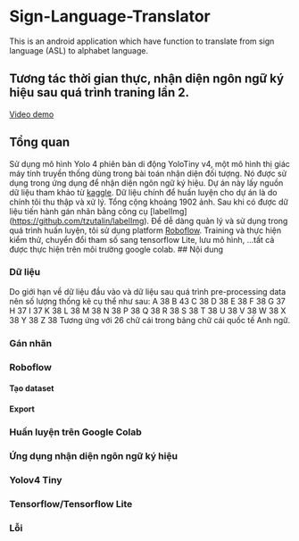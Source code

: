# Sign-Language-Translator
This is an android application which have function to translate from sign language (ASL) to alphabet language.
## Tương tác thời gian thực, nhận diện ngôn ngữ ký hiệu sau quá trình traning lần 2.
[Video demo](https://www.youtube.com/watch?v=vE9L6QsWXP)
## Tổng quan
Sử dụng mô hình Yolo 4 phiên bản di động YoloTiny v4, một mô hình thị giác máy tính truyền thống dùng trong bài toán nhận diện đối tượng. Nó được sử dụng trong ứng dụng để nhận diện ngôn ngữ ký hiệu.
Dự án này lấy nguồn dữ liệu tham khảo từ [kaggle](https://kaggle.com). Dữ liệu chính để huấn luyện cho dự án là do chính tôi thu thập và xử lý. Tổng cộng khoảng 1902 ảnh. Sau khi có được dữ liệu tiến hành gán nhãn bằng công cụ [labelImg] (https://github.com/tzutalin/labelImg). Để dễ dàng quản lý và sử dụng trong quá trình huấn luyện, tôi sử dụng platform [Roboflow](https://app.roboflow.com). Training và thực hiện kiểm thử, chuyển đổi tham số sang tensorflow Lite, lưu mô hình, ...tất cả được thực hiện trên môi trường google colab. ## Nội dung
### Dữ liệu
Do giới hạn về dữ liệu đầu vào và dữ liệu sau quá trình pre-processing data nên số lượng thống kê cụ thể như sau:
A 38
B 43
C 38
D 38
E 38
F 38
G 37
H 37
I 37
K 38
L 38
M 38
N 38
P 38
Q 38
R 38
S 38
T 38
U 38
V 38
W 38
X 38
Y 38
Z 38
Tương ứng với 26 chữ cái trong bảng chữ cái quốc tế Anh ngữ.
### Gán nhãn
### Roboflow
#### Tạo dataset
#### Export
### Huấn luyện trên Google Colab
### Ứng dụng nhận diện ngôn ngữ ký hiệu
### Yolov4 Tiny
### Tensorflow/Tensorflow Lite
### Lỗi
